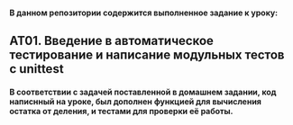 #### В данном репозитории содержится выполненное задание к уроку:
## AT01. Введение в автоматическое тестирование и написание модульных тестов с unittest
#### В соответствии с задачей поставленной в домашнем задании, код написнный на уроке, был дополнен функцией для вычисления остатка от деления, и тестами для проверки её работы.

